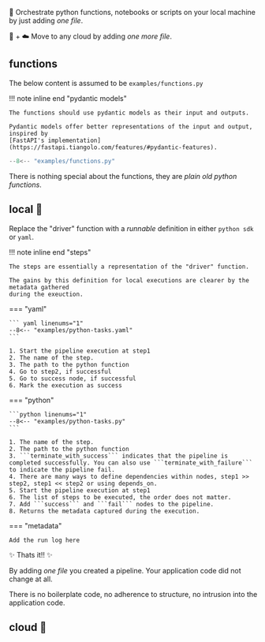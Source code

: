 :runner: Orchestrate python functions, notebooks or scripts on your local machine by just adding
*one file*.

:runner: + :cloud: Move to any cloud by adding *one more file*.

## functions

The below content is assumed to be ```examples/functions.py```

!!! note inline end "pydantic models"

    The functions should use pydantic models as their input and outputs.

    Pydantic models offer better representations of the input and output, inspired by
    [FastAPI's implementation](https://fastapi.tiangolo.com/features/#pydantic-features).

```python linenums="1"
--8<-- "examples/functions.py"
```


There is nothing special about the functions, they are *plain old python functions*.


## local :runner:


Replace the "driver" function with a *runnable* definition in either ```python sdk```
or ```yaml```.

!!! note inline end "steps"

    The steps are essentially a representation of the "driver" function.

    The gains by this definition for local executions are clearer by the metadata gathered
    during the exeuction.

=== "yaml"

    ``` yaml linenums="1"
    --8<-- "examples/python-tasks.yaml"
    ```

    1. Start the pipeline execution at step1
    2. The name of the step.
    3. The path to the python function
    4. Go to step2, if successful
    5. Go to success node, if successful
    6. Mark the execution as success



=== "python"

    ```python linenums="1"
    --8<-- "examples/python-tasks.py"
    ```

    1. The name of the step.
    2. The path to the python function
    3. ```terminate_with_success``` indicates that the pipeline is completed successfully. You can also use ```terminate_with_failure``` to indicate the pipeline fail.
    4. There are many ways to define dependencies within nodes, step1 >> step2, step1 << step2 or using depends_on.
    5. Start the pipeline execution at step1
    6. The list of steps to be executed, the order does not matter.
    7. Add ```success``` and ```fail``` nodes to the pipeline.
    8. Returns the metadata captured during the execution.

=== "metadata"

    Add the run log here

:sparkles: Thats it!! :sparkles:

By adding *one file* you created a pipeline. Your application code
did not change at all.

There is no boilerplate code, no adherence to structure, no intrusion into the
application code.

## cloud :runner:
